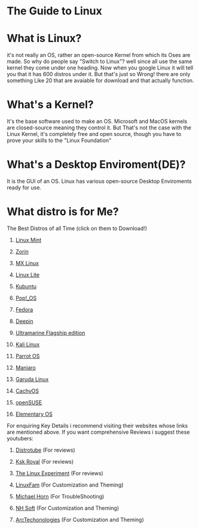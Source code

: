 # The Guide to Linux

# What is Linux?
it's not really an OS, rather an open-source Kernel from which its Oses are made. So why do people say "Switch to Linux"? well since all use the same kernel they come under one heading. Now when you google Linux it will tell you that it has 600 distros under it. But that's just so Wrong! there are only something Like 20 that are avaiable for download and that actually function.

# What's a Kernel?
It's the base software used to make an OS. Microsoft and MacOS kernels are closed-source meaning they control it. But That's not the case with the Linux Kernel, it's completely free and open source, though you have to prove your skills to the "Linux Foundation"

# What's a Desktop Enviroment(DE)?
It is the GUI of an OS. Linux has various open-source Desktop Enviroments ready for use.

# What distro is for Me?

The Best Distros of all Time (click on them to Download!)

1. [Linux Mint](https://linuxmint.com/)

2. [Zorin](https://zorin.com/os/)

3. [MX Linux](https://mxlinux.org/)

4. [Linux Lite](https://www.linuxliteos.com/)

5. [Kubuntu](https://kubuntu.org/)

6. [Pop!_OS](https://system76.com/pop/?srsltid=AfmBOopKJCOk8UxZzkef_vkXHZ40iiIKOMFJ0lL_EUrx8mavXngfUcd-)

7. [Fedora](https://fedoraproject.org/)

8. [Deepin](https://www.deepin.org/index/en)

9. [Ultramarine Flagship edition](https://ultramarine-linux.org/)

10. [Kali Linux](https://www.kali.org/)

11. [Parrot OS](https://parrotsec.org/)

12. [Manjaro](https://manjaro.org/)

13. [Garuda Linux](https://garudalinux.org/)
    
14. [CachyOS](https://cachyos.org/) 

15. [openSUSE](https://www.opensuse.org/)
    
16. [Elementary OS](https://elementary.io/) 

For enquiring Key Details i recommend visiting their websites whose links are mentioned above. If you want comprehensive Reviews i suggest these youtubers:

1. [Distrotube](https://www.youtube.com/@DistroTube) (For reviews)

2. [Ksk Royal](https://www.youtube.com/@kskroyaltech/videos) (For reviews)

3. [The Linux Experiment](https://www.youtube.com/@TheLinuxEXP) (For reviews)

4. [LinuxFam](https://www.youtube.com/@linuxfam) (For Customization and Theming)

5. [Michael Horn](https://www.youtube.com/@MichaelNROH) (For TroubleShooting)

6. [NH Soft](https://www.youtube.com/@NHSoft) (For Customization and Theming)

7. [ArcTechonologies](https://www.youtube.com/@ArcTechnologies) (For Customization and Theming)

